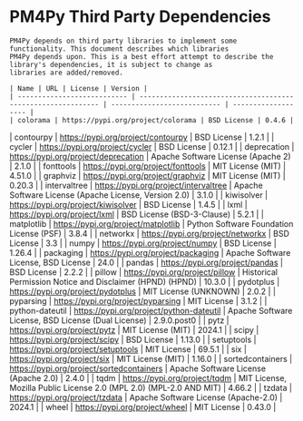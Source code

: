 # PM4Py Third Party Dependencies
    
    PM4Py depends on third party libraries to implement some functionality. This document describes which libraries
    PM4Py depends upon. This is a best effort attempt to describe the library's dependencies, it is subject to change as
    libraries are added/removed.
    
    | Name | URL | License | Version |
    | --------------------------- | ------------------------------------------------------------ | --------------------------- | ------------------- |
    | colorama | https://pypi.org/project/colorama | BSD License | 0.4.6 |
| contourpy | https://pypi.org/project/contourpy | BSD License | 1.2.1 |
| cycler | https://pypi.org/project/cycler | BSD License | 0.12.1 |
| deprecation | https://pypi.org/project/deprecation | Apache Software License (Apache 2) | 2.1.0 |
| fonttools | https://pypi.org/project/fonttools | MIT License (MIT) | 4.51.0 |
| graphviz | https://pypi.org/project/graphviz | MIT License (MIT) | 0.20.3 |
| intervaltree | https://pypi.org/project/intervaltree | Apache Software License (Apache License, Version 2.0) | 3.1.0 |
| kiwisolver | https://pypi.org/project/kiwisolver | BSD License | 1.4.5 |
| lxml | https://pypi.org/project/lxml | BSD License (BSD-3-Clause) | 5.2.1 |
| matplotlib | https://pypi.org/project/matplotlib | Python Software Foundation License (PSF) | 3.8.4 |
| networkx | https://pypi.org/project/networkx | BSD License | 3.3 |
| numpy | https://pypi.org/project/numpy | BSD License | 1.26.4 |
| packaging | https://pypi.org/project/packaging | Apache Software License, BSD License | 24.0 |
| pandas | https://pypi.org/project/pandas | BSD License | 2.2.2 |
| pillow | https://pypi.org/project/pillow | Historical Permission Notice and Disclaimer (HPND) (HPND) | 10.3.0 |
| pydotplus | https://pypi.org/project/pydotplus | MIT License (UNKNOWN) | 2.0.2 |
| pyparsing | https://pypi.org/project/pyparsing | MIT License | 3.1.2 |
| python-dateutil | https://pypi.org/project/python-dateutil | Apache Software License, BSD License (Dual License) | 2.9.0.post0 |
| pytz | https://pypi.org/project/pytz | MIT License (MIT) | 2024.1 |
| scipy | https://pypi.org/project/scipy | BSD License | 1.13.0 |
| setuptools | https://pypi.org/project/setuptools | MIT License | 69.5.1 |
| six | https://pypi.org/project/six | MIT License (MIT) | 1.16.0 |
| sortedcontainers | https://pypi.org/project/sortedcontainers | Apache Software License (Apache 2.0) | 2.4.0 |
| tqdm | https://pypi.org/project/tqdm | MIT License, Mozilla Public License 2.0 (MPL 2.0) (MPL-2.0 AND MIT) | 4.66.2 |
| tzdata | https://pypi.org/project/tzdata | Apache Software License (Apache-2.0) | 2024.1 |
| wheel | https://pypi.org/project/wheel | MIT License | 0.43.0 |
